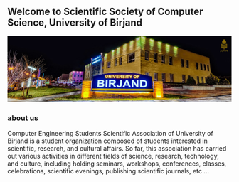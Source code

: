 ## Welcome to Scientific Society of Computer Science, University of Birjand


<p align="center">
  <img src="https://github.com/SSOCS-BU/.github/blob/main/profile/img/birjand.jpg"></img>
</p>


### about us

Computer Engineering Students Scientific Association of University of Birjand is a student organization composed of students interested in scientific, research, and cultural affairs. So far, this association has carried out various activities in different fields of science, research, technology, and culture, including holding seminars, workshops, conferences, classes, celebrations, scientific evenings, publishing scientific journals, etc ...
